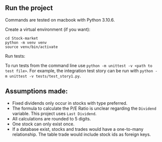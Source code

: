 
## Run the project

Commands are tested on macbook with Python 3.10.6.

Create a virtual environment (if you want):

```shell
cd Stock-market
python -m venv venv
source venv/bin/activate

```

Run tests:

To run tests from the command line use `python -m unittest -v <path to test file>`. For example, the integration test
story can be run with `python -m unittest -v tests/test_story1.py`.

## Assumptions made:

- Fixed dividends only occur in stocks with type preferred.
- The formula to calculate the P/E Ratio is unclear regarding the `Dividend` variable. This project
  uses `Last Dividend`.
- All calculations are rounded to 5 digits.
- One stock can only exist once.
- If a database exist, stocks and trades would have a one-to-many relationship. The table trade would include stock ids
  as foreign keys. 